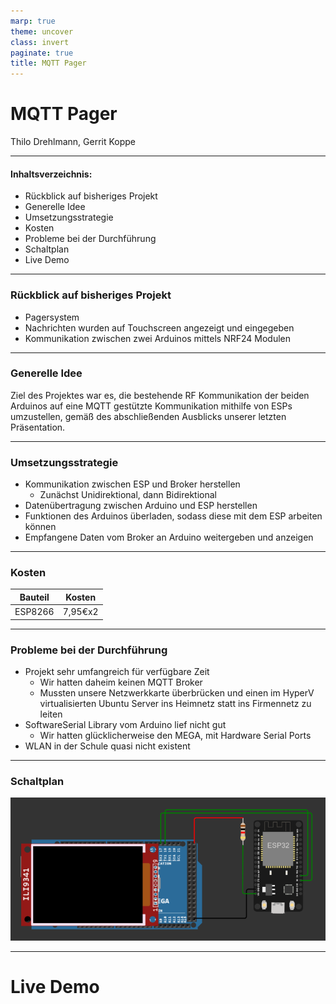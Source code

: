 ```yaml
---
marp: true
theme: uncover
class: invert 
paginate: true
title: MQTT Pager
---
```


# MQTT Pager
Thilo Drehlmann, Gerrit Koppe

---

#### Inhaltsverzeichnis:

* Rückblick auf bisheriges Projekt
* Generelle Idee
* Umsetzungsstrategie
* Kosten
* Probleme bei der Durchführung
* Schaltplan
* Live Demo
  
---

### Rückblick auf bisheriges Projekt
* Pagersystem
* Nachrichten wurden auf Touchscreen angezeigt und eingegeben
* Kommunikation zwischen zwei Arduinos mittels NRF24 Modulen

---
### Generelle Idee
Ziel des Projektes war es, die bestehende RF Kommunikation der beiden Arduinos auf eine MQTT gestützte Kommunikation mithilfe von ESPs umzustellen, gemäß des abschließenden Ausblicks unserer letzten Präsentation.

---

### Umsetzungsstrategie
* Kommunikation zwischen ESP und Broker herstellen
  * Zunächst Unidirektional, dann Bidirektional
* Datenübertragung zwischen Arduino und ESP herstellen
* Funktionen des Arduinos überladen, sodass diese mit dem ESP arbeiten können
* Empfangene Daten vom Broker an Arduino weitergeben und anzeigen

---

### Kosten
| Bauteil | Kosten |
|----------|----------|
| ESP8266    | 7,95€x2   |

---

### Probleme bei der Durchführung
* Projekt sehr umfangreich für verfügbare Zeit
  * Wir hatten daheim keinen MQTT Broker
  * Mussten unsere Netzwerkkarte überbrücken und einen im HyperV virtualisierten Ubuntu Server ins Heimnetz statt ins Firmennetz zu leiten
* SoftwareSerial Library vom Arduino lief nicht gut
  * Wir hatten glücklicherweise den MEGA, mit Hardware Serial Ports
* WLAN in der Schule quasi nicht existent

---

### Schaltplan
![](./Bilder/schaltplan.png)

---

# Live Demo
